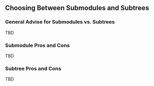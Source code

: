 Choosing Between Submodules and Subtrees
----------------------------------------

### General Advise for Submodules vs. Subtrees ###

TBD

<!--

  * Submodules are easier to understand

-->

### Submodule Pros and Cons ###

TBD

### Subtree Pros and Cons ###

TBD
